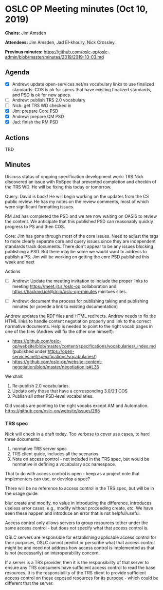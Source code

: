 # OSLC OP Meeting minutes (Oct 10, 2019)

**Chairs:** Jim Amsden

**Attendees:** Jim Amsden, Jad El-khoury, Nick Crossley.

**Previous minutes:** https://github.com/oslc-op/oslc-admin/blob/master/minutes/2019/2019-10-03.md

## Agenda

- [x] Andrew: update open-services.net/ns vocabulary links to use finalized standards: COS is ok for specs that have existing finalized standards, and PSD is ok for new specs. 
- [ ] Andrew: publish TRS 2.0 vocabulary
- [ ] Nick: get TRS WD checked in
- [x] Jim: prepare Core PSD
- [x] Andrew: prepare QM PSD
- [x] Jad: finish the RM PSD

## Actions

TBD

## Minutes

Discuss status of ongoing specification development work:
TRS
Nick discovered an issue with ReSpec that prevented completion and checkin of the TRS WD. He will be fixing this today or tomorrow.

Query:
David is back! He will begin working on the updates from the CS public review. He has my notes on the review comments, most of which were significant formatting issues.

RM
Jad has completed the PSD and we are now waiting on OASIS to review the content. We anticipate that this published PSD can reasonably quickly progress to PS and then COS.

Core:
Jim has gone through most of the core issues. Need to adjust the tags to more clearly separate core and query issues since they are independent standards track documents. There don't appear to be any issues blocking publishing a PSD. But there may be some we would want to address to publish a PS. Jim will be working on getting the core PSD published this week and next

Actions
- [ ] Andrew: Update the meeting invitation to include the proper links to meeting https://meet.jit.si/oslc-op collaboration and https://hackmd.io/@driib/oslc-op-minutes minitues sites.
- [ ] Andrew: document the process for publishing taking and publishing minutes (or provide a link to existing documentation)


Andrew updates the RDF files and HTML redirects. Andrew needs to fix the HTML links to handle content negotiation properly and link to the correct normative documents. Help is needed to point to the right vocab pages in one of the files (Andrew will fix the other one himself):

- https://github.com/oslc-op/website/blob/master/content/specifications/vocabularies/_index.md (published under https://open-services.net/specifications/vocabularies/)
- https://github.com/oslc-op/website-content-negotiation/blob/master/negotiation.js#L35

We shall:

1. Re-publish 2.0 vocabularies.
2. Update only those that have a corresponding 3.0/2.1 COS
3. Publish all other PSD-level vocabularies.

Old vocabs are pointing to the right vocabs except AM and Automation. https://github.com/oslc-op/website/issues/265

### TRS spec
Nick will check in a draft today. 
Too verbose to cover use cases, to hard
three documents:
1. normative TRS server spec
2. TRS client guide, includes all the scenarios
3. Note on access control - not included in the TRS spec, but would be normative in defining a vocabulary acc namespace.

That to do with access control is open - keep as a project note that implementers can use, or develop a spec?

There will be no reference to access control in the TRS spec, but will be in the usage guide.

blur create and modify, no value in introducing the difference, introduces useless error cases, e.g., modify without proceeding create, etc. We have seen these happen and introduce an error that is not helpful/useful. 

Access control only allows servers to group resources tother under the same access control - but does not specify what that access control is. 

OSLC servers are responsible for establishing applicable access control for their purposes, OSLC cannot predict or perscribe what that access control might be and need not address how access control is implemented as that is not (necessarily) an interoperability concern. 

If a server is a TRS provider, then it is the responsibility of that server to ensure any TRS consumers have sufficient access control to read the base resources. It is the responsibility of the TRS client to provide sufficient access control on those exposed resources for its purpose - which could be different that the server.
